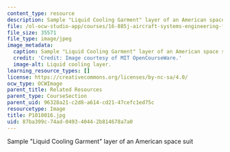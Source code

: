 ```yaml
---
content_type: resource
description: Sample "Liquid Cooling Garment" layer of an American space suit
file: /ol-ocw-studio-app/courses/16-885j-aircraft-systems-engineering-fall-2005/87ba399c74ad049340442b814678a7a0_P1010016.jpg
file_size: 35571
file_type: image/jpeg
image_metadata:
  caption: Sample "Liquid Cooling Garment" layer of an American space suit
  credit: 'Credit: Image courtesy of MIT OpenCourseWare.'
  image-alt: Liquid cooling layer.
learning_resource_types: []
license: https://creativecommons.org/licenses/by-nc-sa/4.0/
ocw_type: OCWImage
parent_title: Related Resources
parent_type: CourseSection
parent_uid: 96328a21-c2d8-a614-cd21-47cefc1ed75c
resourcetype: Image
title: P1010016.jpg
uid: 87ba399c-74ad-0493-4044-2b814678a7a0
---
```

Sample "Liquid Cooling Garment" layer of an American space suit